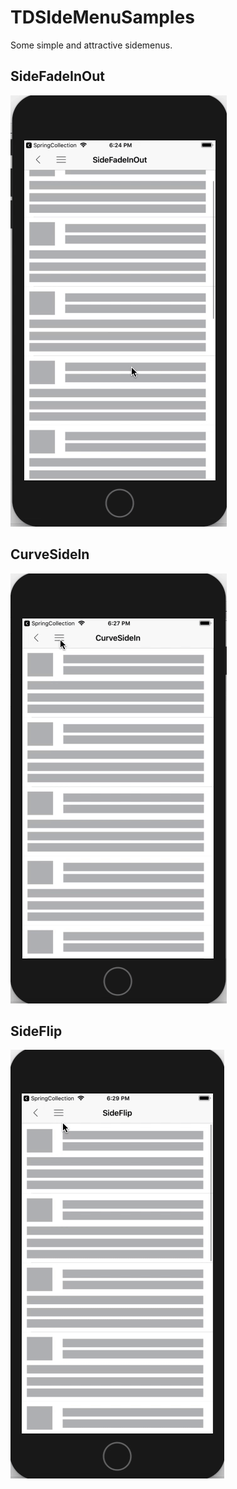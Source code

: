 # TDSIdeMenuSamples

Some simple and attractive sidemenus.

## SideFadeInOut
![alt text](https://github.com/thedahiyaboy/TDSIdeMenuSamples/blob/master/Gifs/SideFadeInOut.gif)

## CurveSideIn
![alt text](https://github.com/thedahiyaboy/TDSIdeMenuSamples/blob/master/Gifs/CurveSideIn.gif)

## SideFlip
![alt text](https://github.com/thedahiyaboy/TDSIdeMenuSamples/blob/master/Gifs/SideFlip.gif)



